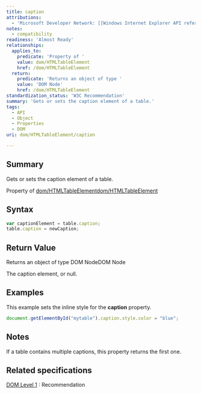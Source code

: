 ```yaml
---
title: caption
attributions:
  - 'Microsoft Developer Network: [[Windows Internet Explorer API reference](http://msdn.microsoft.com/en-us/library/ie/hh828809%28v=vs.85%29.aspx) Article]'
notes:
  - compatibility
readiness: 'Almost Ready'
relationships:
  applies_to:
    predicate: 'Property of '
    value: dom/HTMLTableElement
    href: /dom/HTMLTableElement
  return:
    predicate: 'Returns an object of type '
    value: 'DOM Node'
    href: /dom/HTMLTableElement
standardization_status: 'W3C Recommendation'
summary: 'Gets or sets the caption element of a table.'
tags:
  - API
  - Object
  - Properties
  - DOM
uri: dom/HTMLTableElement/caption

---
```

## <span>Summary</span>

Gets or sets the caption element of a table.

Property of [dom/HTMLTableElement](/dom/HTMLTableElement)[dom/HTMLTableElement](/dom/HTMLTableElement)

## <span>Syntax</span>

``` js
var captionElement = table.caption;
table.caption = newCaption;
```

## <span>Return Value</span>

Returns an object of type DOM NodeDOM Node

The caption element, or null.

## <span>Examples</span>

This example sets the inline style for the **caption** property.

``` js
document.getElementById("mytable").caption.style.color = "blue";
```

## <span>Notes</span>

If a table contains multiple captions, this property returns the first one.

## <span>Related specifications</span>

[DOM Level 1](http://www.w3.org/TR/REC-DOM-Level-1/)
:   Recommendation
